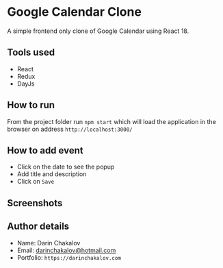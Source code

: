 # Google Calendar Clone 

A simple frontend only clone of Google Calendar using React 18.

## Tools used

- React
- Redux
- DayJs

## How to run

From the project folder run `npm start` which will load the application in the browser on address `http://localhost:3000/`

## How to add event

- Click on the date to see the popup
- Add title and description
- Click on `Save`

## Screenshots

## Author details

- Name: Darin Chakalov
- Email: darinchakalov@hotmail.com
- Portfolio: `https://darinchakalov.com`